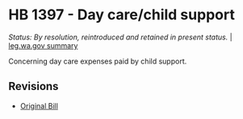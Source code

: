# HB 1397 - Day care/child support
*Status: By resolution, reintroduced and retained in present status.* | [leg.wa.gov summary](https://app.leg.wa.gov/billsummary?BillNumber=1397&Year=2021)

Concerning day care expenses paid by child support.

## Revisions
* [Original Bill](1/)